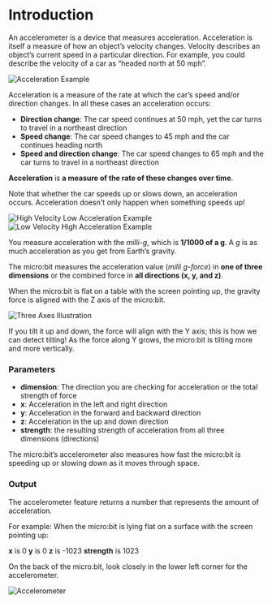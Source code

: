 # Introduction

An accelerometer is a device that measures acceleration. Acceleration is itself a measure of how an object’s velocity changes. 
Velocity describes an object’s current speed in a particular direction. For example, you could describe the velocity of a car as “headed north at 50 mph”.

![Acceleration Example](/test/static/courses/csintro/accelerometer/velocity.png)

Acceleration is a measure of the rate at which the car’s speed and/or direction changes.
In all these cases an acceleration occurs:

* **Direction change**: The car speed continues at 50 mph, yet the car turns to travel in a northeast direction
* **Speed change**: The car speed changes to 45 mph and the car continues heading north
* **Speed and direction change**: The car speed changes to 65 mph and the car turns to travel in a northeast direction

**Acceleration** is **a measure of the rate of these changes over time**.

Note that whether the car speeds up or slows down, an acceleration occurs. Acceleration doesn't only happen when something speeds up!

![High Velocity Low Acceleration Example](/test/static/courses/csintro/accelerometer/highvelocitylowaccel.png)
![Low Velocity High Acceleration Example](/test/static/courses/csintro/accelerometer/lowvelocityhighaccel.png)

You measure acceleration with the *milli-g*, which is **1/1000 of a g**. A *g* is as much acceleration as you get from Earth’s gravity.

The micro:bit measures the acceleration value (*milli g-force*) in **one of three dimensions** or the combined force in **all directions (x, y, and z)**.

When the micro:bit is flat on a table with the screen pointing up, the gravity force is aligned with the Z axis of the micro:bit.

![Three Axes Illustration](/test/static/courses/csintro/accelerometer/lowvelocityhighaccel.png)

If you tilt it up and down, the force will align with the Y axis; this is how we can detect tilting! As the force along Y grows, the micro:bit is tilting more and more vertically.

### Parameters

* **dimension**: The direction you are checking for acceleration or the total strength of force
* **x**: Acceleration in the left and right direction
* **y**: Acceleration in the forward and backward direction
* **z**: Acceleration in the up and down direction
* **strength**: the resulting strength of acceleration from all three dimensions (directions)

The micro:bit’s accelerometer also measures how fast the micro:bit is speeding up or slowing down as it moves through space.

### Output

The accelerometer feature returns a number that represents the amount of acceleration.

For example: When the micro:bit is lying flat on a surface with the screen pointing up:

**x** is 0
**y** is 0
**z** is -1023
**strength** is 1023

On the back of the micro:bit, look closely in the lower left corner for the accelerometer.

![Accelerometer](/test/static/courses/csintro/accelerometer/accelerometer.png)

